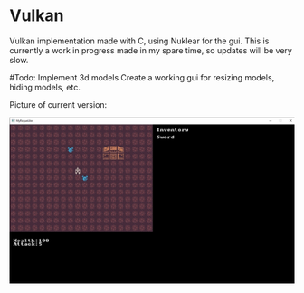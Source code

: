 # Vulkan

Vulkan implementation made with C, using Nuklear for the gui. This is currently a work in progress made in my spare time, so updates will be very slow.

#Todo: Implement 3d models
       Create a working gui for resizing models, hiding models, etc.
       
       
Picture of current version:

<img src="Pictures/photo.jpg" alt="vulkan photo">
